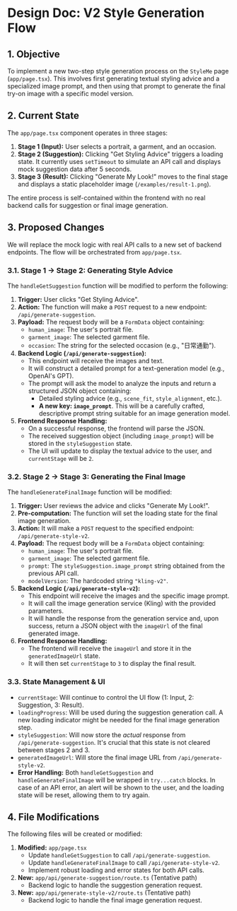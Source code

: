 # Design Doc: V2 Style Generation Flow

## 1. Objective

To implement a new two-step style generation process on the `StyleMe` page (`app/page.tsx`). This involves first generating textual styling advice and a specialized image prompt, and then using that prompt to generate the final try-on image with a specific model version.

## 2. Current State

The `app/page.tsx` component operates in three stages:

1.  **Stage 1 (Input):** User selects a portrait, a garment, and an occasion.
2.  **Stage 2 (Suggestion):** Clicking "Get Styling Advice" triggers a loading state. It currently uses `setTimeout` to simulate an API call and displays mock suggestion data after 5 seconds.
3.  **Stage 3 (Result):** Clicking "Generate My Look!" moves to the final stage and displays a static placeholder image (`/examples/result-1.png`).

The entire process is self-contained within the frontend with no real backend calls for suggestion or final image generation.

## 3. Proposed Changes

We will replace the mock logic with real API calls to a new set of backend endpoints. The flow will be orchestrated from `app/page.tsx`.

### 3.1. Stage 1 -> Stage 2: Generating Style Advice

The `handleGetSuggestion` function will be modified to perform the following:

1.  **Trigger:** User clicks "Get Styling Advice".
2.  **Action:** The function will make a `POST` request to a new endpoint: `/api/generate-suggestion`.
3.  **Payload:** The request body will be a `FormData` object containing:
    - `human_image`: The user's portrait file.
    - `garment_image`: The selected garment file.
    - `occasion`: The string for the selected occasion (e.g., "日常通勤").
4.  **Backend Logic (`/api/generate-suggestion`):**
    - This endpoint will receive the images and text.
    - It will construct a detailed prompt for a text-generation model (e.g., OpenAI's GPT).
    - The prompt will ask the model to analyze the inputs and return a structured JSON object containing:
      - Detailed styling advice (e.g., `scene_fit`, `style_alignment`, etc.).
      - **A new key: `image_prompt`**. This will be a carefully crafted, descriptive prompt string suitable for an image generation model.
5.  **Frontend Response Handling:**
    - On a successful response, the frontend will parse the JSON.
    - The received suggestion object (including `image_prompt`) will be stored in the `styleSuggestion` state.
    - The UI will update to display the textual advice to the user, and `currentStage` will be `2`.

### 3.2. Stage 2 -> Stage 3: Generating the Final Image

The `handleGenerateFinalImage` function will be modified:

1.  **Trigger:** User reviews the advice and clicks "Generate My Look!".
2.  **Pre-computation:** The function will set the loading state for the final image generation.
3.  **Action:** It will make a `POST` request to the specified endpoint: `/api/generate-style-v2`.
4.  **Payload:** The request body will be a `FormData` object containing:
    - `human_image`: The user's portrait file.
    - `garment_image`: The selected garment file.
    - `prompt`: The `styleSuggestion.image_prompt` string obtained from the previous API call.
    - `modelVersion`: The hardcoded string `"kling-v2"`.
5.  **Backend Logic (`/api/generate-style-v2`):**
    - This endpoint will receive the images and the specific image prompt.
    - It will call the image generation service (Kling) with the provided parameters.
    - It will handle the response from the generation service and, upon success, return a JSON object with the `imageUrl` of the final generated image.
6.  **Frontend Response Handling:**
    - The frontend will receive the `imageUrl` and store it in the `generatedImageUrl` state.
    - It will then set `currentStage` to `3` to display the final result.

### 3.3. State Management & UI

- `currentStage`: Will continue to control the UI flow (1: Input, 2: Suggestion, 3: Result).
- `loadingProgress`: Will be used during the suggestion generation call. A new loading indicator might be needed for the final image generation step.
- `styleSuggestion`: Will now store the _actual_ response from `/api/generate-suggestion`. It's crucial that this state is not cleared between stages 2 and 3.
- `generatedImageUrl`: Will store the final image URL from `/api/generate-style-v2`.
- **Error Handling:** Both `handleGetSuggestion` and `handleGenerateFinalImage` will be wrapped in `try...catch` blocks. In case of an API error, an alert will be shown to the user, and the loading state will be reset, allowing them to try again.

## 4. File Modifications

The following files will be created or modified:

1.  **Modified:** `app/page.tsx`
    - Update `handleGetSuggestion` to call `/api/generate-suggestion`.
    - Update `handleGenerateFinalImage` to call `/api/generate-style-v2`.
    - Implement robust loading and error states for both API calls.
2.  **New:** `app/api/generate-suggestion/route.ts` (Tentative path)
    - Backend logic to handle the suggestion generation request.
3.  **New:** `app/api/generate-style-v2/route.ts` (Tentative path)
    - Backend logic to handle the final image generation request.
